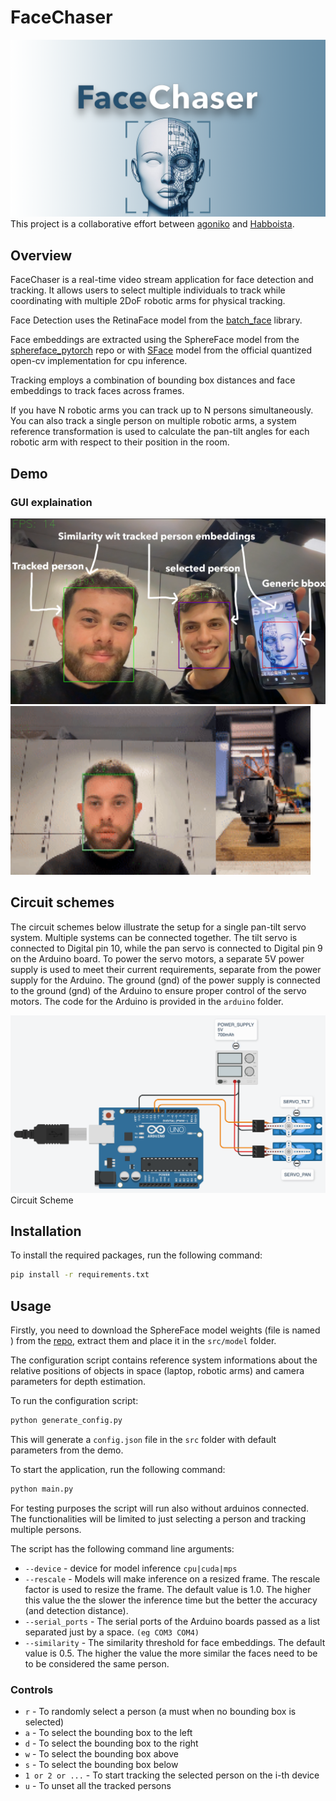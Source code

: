 # FaceChaser
<img src = "images/logo.png"></img>
This project is a collaborative effort between [agoniko](https://github.com/agoniko) and [Habboista](https://github.com/Habboista).

## Overview

FaceChaser is a real-time video stream application for face detection and tracking. 
It allows users to select multiple individuals to track while coordinating with multiple 2DoF robotic arms for physical tracking.

Face Detection uses the RetinaFace model from the [batch_face](https://github.com/elliottzheng/batch-face) library. 

Face embeddings are extracted using the SphereFace model from the [sphereface_pytorch](https://github.com/clcarwin/sphereface_pytorch) repo or with [SFace](https://arxiv.org/pdf/2205.12010.pdf) model from the official quantized open-cv implementation for cpu inference.

Tracking employs a combination of bounding box distances and face embeddings to track faces across frames.

If you have N robotic arms you can track up to N persons simultaneously. You can also track a single person on multiple robotic arms, a system reference transformation is used to calculate the pan-tilt angles for each robotic arm with respect to their position in the room.

## Demo
### GUI explaination
<img src="images/sample.png"></img>
<img src = "images/demo-ict.gif" width = 480></img>


## Circuit schemes
The circuit schemes below illustrate the setup for a single pan-tilt servo system. Multiple systems can be connected together. The tilt servo is connected to Digital pin 10, while the pan servo is connected to Digital pin 9 on the Arduino board. To power the servo motors, a separate 5V power supply is used to meet their current requirements, separate from the power supply for the Arduino. The ground (gnd) of the power supply is connected to the ground (gnd) of the Arduino to ensure proper control of the servo motors.
The code for the Arduino is provided in the `arduino` folder.

<img src = "images/circuit.png"> Circuit Scheme </img>

## Installation
To install the required packages, run the following command:
```bash
pip install -r requirements.txt
```

## Usage
Firstly, you need to download the SphereFace model weights (file is named ) from the [repo](https://github.com/clcarwin/sphereface_pytorch/tree/master/model), extract them and place it in the `src/model` folder.

The configuration script contains reference system informations about the relative positions of objects in space (laptop, robotic arms) and camera parameters for depth estimation.

To run the configuration script:
```bash
python generate_config.py
```
This will generate a `config.json` file in the `src` folder with default parameters from the demo.

To start the application, run the following command:
```bash
python main.py
```
For testing purposes the script will run also without arduinos connected. The functionalities will be limited to just selecting a person and tracking multiple persons.

The script has the following command line arguments:
- `--device` - device for model inference `cpu|cuda|mps`
- `--rescale` - Models will make inference on a resized frame. The rescale factor is used to resize the frame. The default value is 1.0.
The higher this value the the slower the inference time but the better the accuracy (and detection distance).
- `--serial_ports` - The serial ports of the Arduino boards passed as a list separated just by a space. `(eg COM3 COM4)`
- `--similarity` - The similarity threshold for face embeddings. The default value is 0.5. The higher the value the more similar the faces need to be to be considered the same person.

### Controls
- `r` - To randomly select a person (a must when no bounding box is selected)
- `a` - To select the bounding box to the left
- `d` - To select the bounding box to the right
- `w` - To select the bounding box above
- `s` - To select the bounding box below
- `1 or 2 or ...`  - To start tracking the selected person on the i-th device
- `u` - To unset all the tracked persons


